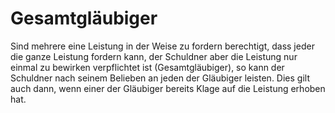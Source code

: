 # Gesamtgläubiger

Sind mehrere eine Leistung in der Weise zu fordern berechtigt, dass jeder die ganze Leistung fordern kann, der Schuldner aber die Leistung nur einmal zu bewirken verpflichtet ist (Gesamtgläubiger), so kann der Schuldner nach seinem Belieben an jeden der Gläubiger leisten. Dies gilt auch dann, wenn einer der Gläubiger bereits Klage auf die Leistung erhoben hat. 

